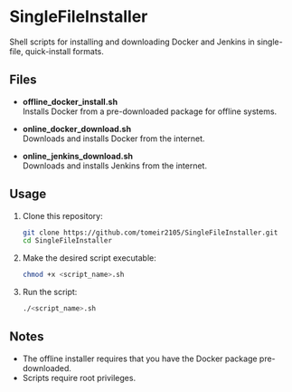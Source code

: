 # SingleFileInstaller

Shell scripts for installing and downloading Docker and Jenkins in single-file, quick-install formats.

## Files

- **offline_docker_install.sh**  
  Installs Docker from a pre-downloaded package for offline systems.

- **online_docker_download.sh**  
  Downloads and installs Docker from the internet.

- **online_jenkins_download.sh**  
  Downloads and installs Jenkins from the internet.

## Usage

1. Clone this repository:
   ```bash
   git clone https://github.com/tomeir2105/SingleFileInstaller.git
   cd SingleFileInstaller
   ```

2. Make the desired script executable:
   ```bash
   chmod +x <script_name>.sh
   ```

3. Run the script:
   ```bash
   ./<script_name>.sh
   ```

## Notes
- The offline installer requires that you have the Docker package pre-downloaded.
- Scripts require root privileges.
